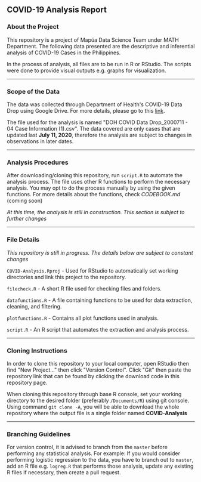 ## COVID-19 Analysis Report

### About the Project

This repository is a project of Mapúa Data Science Team under MATH Department. The following data presented are the descriptive and inferential analysis of COVID-19 Cases in the Philippines.

In the process of analysis, all files are to be run in R or RStudio. The scripts were done to provide visual outputs e.g. graphs for visualization. 

---

### Scope of the Data

The data was collected through Department of Health's COVID-19 Data Drop using Google Drive. For more details, please go to this [link](https://drive.google.com/drive/folders/1UelgRGmUGNMKH1Q3nzqTj57V41bjmnxg?usp=sharing).

The file used for the analysis is named "DOH COVID Data Drop_2000711 - 04 Case Information (1).csv". The data covered are only cases that are updated last **July 11, 2020**, therefore the analysis are subject to changes in observations in later dates.

---

### Analysis Procedures

After downloading/cloning this repository, run `script.R` to automate the analysis process. The file uses other R functions to perform the necessary analysis. You may opt to do the process manually by using the given functions. For more details about the functions, check *CODEBOOK.md* (coming soon)

*At this time, the analysis is still in construction. This section is subject to further changes*

---

### File Details

*This repository is still in progress. The details below are subject to constant changes*

`COVID-Analysis.Rproj` - Used for RStudio to automatically set working directories and link this project to the repository.

`filecheck.R` - A short R file used for checking files and folders.

`datafunctions.R` - A file containing functions to be used for data extraction, cleaning, and filtering.

`plotfunctions.R` - Contains all plot functions used in analysis.

`script.R` - An R script that automates the extraction and analysis process.

---

### Cloning Instructions

In order to clone this repository to your local computer, open RStudio then find "New Project..." then click "Version Control". Click "Git" then paste the repository link that can be found by clicking the download code in this repository page.

When cloning this repository through base R console, set your working directory to the desired folder (preferably `/Documents/R`) using git console. Using command `git clone -A`, you will be able to download the whole repository where the output file is a single folder named **COVID-Analysis**

---

### Branching Guidelines

For version control, it is advised to branch from the `master` before performing any statistical analysis. For example: If you would consider performing logistic regression to the data, you have to branch out to `master`, add an R file e.g. `logreg.R` that performs those analysis, update any existing R files if necessary, then create a pull request.
